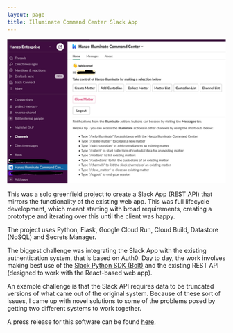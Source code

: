 ```yaml
---
layout: page
title: Illuminate Command Center Slack App
---
```


![hanzo-command-center.jpeg](/assets/images/projects/hanzo-command-center.jpeg)

This was a solo greenfield project to create a Slack App (REST API) that mirrors the
functionality of the existing web app. This was full lifecycle development, which meant starting with broad requirements,
creating a prototype and iterating over this until the client was happy.

The project uses Python, Flask,
Google Cloud Run, Cloud Build, Datastore (NoSQL) and Secrets Manager.

The biggest
challenge was integrating the Slack App with the existing authentication system, that is based
on Auth0. Day to day, the work involves making best use of the [Slack Python SDK (Bolt)](https://api.slack.com/start/building/bolt-python) and
the existing REST API (designed to work with the React-based web app).

An example challenge is that the Slack API requires data to be truncated versions of what came out of the original system.
Because of these sort of issues, I came up with novel solutions to some of the problems posed by getting two different systems to work together.

A press release for this software can be found [here](https://hanzo.co/hanzo-launches-command-center-a-slack-application-designed-for-legal-productivity/).